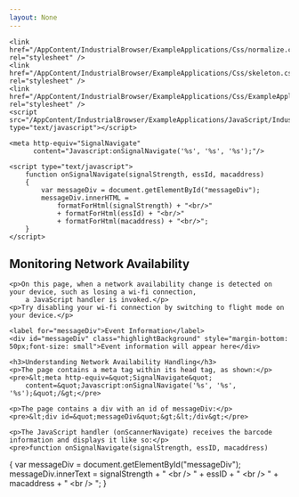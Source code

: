 ```yaml
---
layout: None
---
```

<html>
<head>
	<title>Monitoring Network Availability - Airlock Browser</title>
	<meta http-equiv="X-UA-Compatible" content="IE=edge"/>
	<meta name="viewport" content="width=device-width, initial-scale=1"/>
	<meta name="robots" content="noindex" />
	
	<link href="/AppContent/IndustrialBrowser/ExampleApplications/Css/normalize.css" rel="stylesheet" />
	<link href="/AppContent/IndustrialBrowser/ExampleApplications/Css/skeleton.css" rel="stylesheet" />
	<link href="/AppContent/IndustrialBrowser/ExampleApplications/Css/ExampleApplications.css" rel="stylesheet" />
	<script src="/AppContent/IndustrialBrowser/ExampleApplications/JavaScript/IndustrialBrowser.js" type="text/javascript"></script>

	<meta http-equiv="SignalNavigate" 
		  content="Javascript:onSignalNavigate('%s', '%s', '%s');"/>

	<script type="text/javascript">
		function onSignalNavigate(signalStrength, essId, macaddress)
		{
			var messageDiv = document.getElementById("messageDiv");
			messageDiv.innerHTML =
				formatForHtml(signalStrength) + "<br/>"
				+ formatForHtml(essId) + "<br/>"
				+ formatForHtml(macaddress) + "<br/>";
		}
	</script>

</head>
<body>
	<h2>Monitoring Network Availability</h2>

	<p>On this page, when a network availability change is detected on your device, such as losing a wi-fi connection, 
		a JavaScript handler is invoked.</p>
	<p>Try disabling your wi-fi connection by switching to flight mode on your device.</p>
	
	<label for="messageDiv">Event Information</label>
	<div id="messageDiv" class="highlightBackground" style="margin-bottom: 50px;font-size: small">Event information will appear here</div>
	
	<h3>Understanding Network Availability Handling</h3>
	<p>The page contains a meta tag within its head tag, as shown:</p>
	<pre>&lt;meta http-equiv=&quot;SignalNavigate&quot; 
		content=&quot;Javascript:onSignalNavigate('%s', '%s', '%s');&quot;/&gt;</pre>
	
	<p>The page contains a div with an id of messageDiv:</p>
	<pre>&lt;div id=&quot;messageDiv&quot;&gt;&lt;/div&gt;</pre>
	
	<p>The JavaScript handler (onScannerNavigate) receives the barcode information and displays it like so:</p>
	<pre>function onSignalNavigate(signalStrength, essID, macaddress)
{
	var messageDiv = document.getElementById(&quot;messageDiv&quot;);
	messageDiv.innerText =
		signalStrength + &quot; &lt;br /&gt; &quot;
		+ essID + &quot; &lt;br /&gt; &quot;
		+ macaddress + &quot; &lt;br /&gt; &quot;;
}</pre>
</body>
</html>

